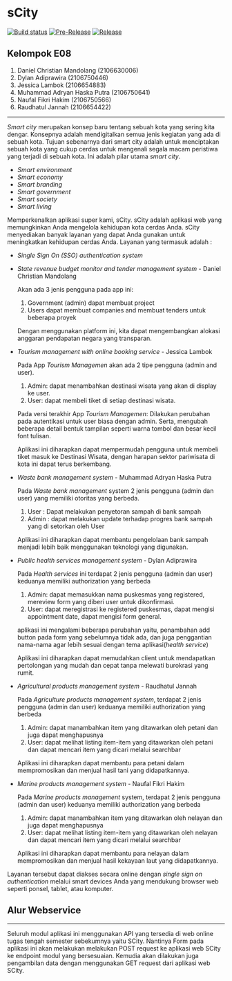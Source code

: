 # sCity

[![Build status](https://build.appcenter.ms/v0.1/apps/5b1b5e25-556f-4681-9a0c-232fc747aaa3/branches/master/badge)](https://appcenter.ms)
[![Pre-Release](https://github.com/danielcm585/sCity-mobile/actions/workflows/pre-release.yml/badge.svg)](https://github.com/danielcm585/sCity-mobile/actions/workflows/pre-release.yml)
[![Release](https://github.com/danielcm585/sCity-mobile/actions/workflows/release.yml/badge.svg)](https://github.com/danielcm585/sCity-mobile/actions/workflows/release.yml)

## Kelompok E08 
1. Daniel Christian Mandolang (2106630006)
2. Dylan Adiprawira (2106750446)
3. Jessica Lambok (2106654883)
4. Muhammad Adryan Haska Putra (2106750641)
5. Naufal Fikri Hakim (2106750566)
6. Raudhatul Jannah (2106654422)
---

<!-- Aplikasi dapat diakses [disini](https://scity.herokuapp.com/) -->

_Smart city_ merupakan konsep baru tentang sebuah kota yang sering kita dengar. Konsepnya adalah mendigitalkan semua jenis kegiatan yang ada di sebuah kota. Tujuan sebenarnya dari smart city adalah untuk menciptakan sebuah kota yang cukup cerdas untuk mengenali segala macam peristiwa yang terjadi di sebuah kota. Ini adalah pilar utama _smart city_.

- _Smart environment_  
- _Smart economy_
- _Smart branding_
- _Smart government_
- _Smart society_
- _Smart living_

Memperkenalkan aplikasi super kami, sCity. sCity adalah aplikasi web yang memungkinkan Anda mengelola kehidupan kota cerdas Anda. sCity menyediakan banyak layanan yang dapat Anda gunakan untuk meningkatkan kehidupan cerdas Anda. Layanan yang termasuk adalah :

- _Single Sign On (SSO) authentication system_

- _State revenue budget monitor and tender management system_ - Daniel Christian Mandolang
    
    Akan ada 3 jenis pengguna pada app ini:
    1. Government (admin) dapat membuat project
    2. Users dapat membuat companies and membuat tenders untuk beberapa proyek
    
   Dengan menggunakan platform ini, kita dapat mengembangkan alokasi anggaran pendapatan negara yang transparan.

- _Tourism management with online booking service_ - Jessica Lambok
    
    Pada App _Tourism Managemen_ akan ada 2 tipe pengguna (admin and user).
    1. Admin: dapat menambahkan destinasi wisata yang akan di display ke user.
    2. User: dapat membeli tiket di setiap destinasi wisata.
    
    Pada versi terakhir App _Tourism Managemen_: Dilakukan perubahan pada autentikasi untuk user biasa dengan admin. Serta, mengubah beberapa detail bentuk tampilan seperti warna tombol dan besar kecil font tulisan.

   Aplikasi ini diharapkan dapat mempermudah pengguna untuk membeli tiket masuk ke Destinasi Wisata, dengan harapan sektor pariwisata di kota ini dapat terus berkembang.

- _Waste bank management system_ - Muhammad Adryan Haska Putra

    Pada _Waste bank management_ system 2 jenis pengguna (admin dan user) yang memiliki otoritas yang berbeda.
    1. User : Dapat melakukan penyetoran sampah di bank sampah
    2. Admin : dapat melakukan update terhadap progres bank sampah yang di setorkan oleh User
    
    Aplikasi ini diharapkan dapat membantu pengelolaan bank sampah menjadi lebih baik menggunakan teknologi yang digunakan.

- _Public health services management system_ - Dylan Adiprawira

    Pada _Health services_ ini terdapat 2 jenis pengguna (admin dan user) keduanya memiliki authorization yang berbeda
    1. Admin: dapat memasukkan nama puskesmas yang registered, mereview form yang diberi user untuk dikonfirmasi.
    2. User: dapat meregistrasi ke registered puskesmas, dapat mengisi appointment date, dapat mengisi form general.
    
    aplikasi ini mengalami beberapa perubahan yaitu, penambahan add button pada form yang sebelumnya tidak ada, dan juga penggantian nama-nama agar lebih sesuai dengan tema aplikasi(_health service_)

    Aplikasi ini diharapkan dapat memudahkan client untuk mendapatkan pertolongan yang mudah dan cepat tanpa melewati burokrasi yang rumit.

- _Agricultural products management system_ - Raudhatul Jannah

    Pada _Agriculture products management system_, terdapat 2 jenis pengguna (admin dan user) keduanya memiliki authorization yang berbeda
    1. Admin: dapat manambahkan item yang ditawarkan oleh petani dan juga dapat menghapusnya
    2. User: dapat melihat listing item-item yang ditawarkan oleh petani dan dapat mencari item yang dicari melalui searchbar

    Aplikasi ini diharapkan dapat membantu para petani dalam mempromosikan dan menjual hasil tani yang didapatkannya.

- _Marine products management system_ - Naufal Fikri Hakim

    Pada _Marine products management_ system, terdapat 2 jenis pengguna (admin dan user) keduanya memiliki authorization yang berbeda
    1. Admin: dapat manambahkan item yang ditawarkan oleh nelayan dan juga dapat menghapusnya
    2. User: dapat melihat listing item-item yang ditawarkan oleh nelayan dan dapat mencari item yang dicari melalui searchbar

    Aplikasi ini diharapkan dapat membantu para nelayan dalam mempromosikan dan menjual hasil kekayaan laut yang didapatkannya.

Layanan tersebut dapat diakses secara online dengan _single sign on authentication_ melalui smart devices Anda yang mendukung browser web seperti ponsel, tablet, atau komputer.

## Alur Webservice
---
Seluruh modul aplikasi ini menggunakan API yang tersedia di web online tugas tengah semester sebekumnya yaitu SCity. Nantinya Form pada aplikasi ini akan melakukan melakukan POST request ke aplikasi web SCity ke endpoint modul yang bersesuaian. Kemudia akan dilakukan juga pengambilan data dengan menggunakan GET request dari aplikasi web SCity.
